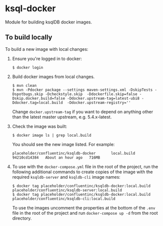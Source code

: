 # ksql-docker

Module for building ksqlDB docker images.

## To build locally

To build a new image with local changes:

1. Ensure you're logged in to docker:
    ```shell
   $ docker login
    ```

2. Build docker images from local changes.
    ```shell
   $ mvn clean
   $ mvn -Pdocker package --settings maven-settings.xml -DskipTests -Dspotbugs.skip -Dcheckstyle.skip  -Ddockerfile.skip=false -Dskip.docker.build=false -Ddocker.upstream-tag=latest-ubi8 -Ddocker.tag=local.build  -Ddocker.upstream-registry=''
    ```
   Change `docker.upstream-tag` if you want to depend on anything other than the latest master upstream, e.g. 5.4.x-latest.

3. Check the image was built:
    ```shell
    $ docker image ls | grep local.build
    ```
    You should see the new image listed. For example:

    ```
    placeholder/confluentinc/ksqldb-docker       local.build   94210cd14384   About an hour ago   716MB
    ```
   
4. To use with the `docker-compose.yml` file in the root of the project, run the following additional commands to create
   copies of the image with the required `ksqldb-server` and `ksqldb-cli` image names:
   
   ```shell
   $ docker tag placeholder/confluentinc/ksqldb-docker:local.build placeholder/confluentinc/ksqldb-server:local.build
   $ docker tag placeholder/confluentinc/ksqldb-docker:local.build placeholder/confluentinc/ksqldb-cli:local.build
   ```
   
   To use the images uncomment the properties at the bottom of the `.env` file in the root of the project and run
   `docker-compose up -d` from the root directory.
